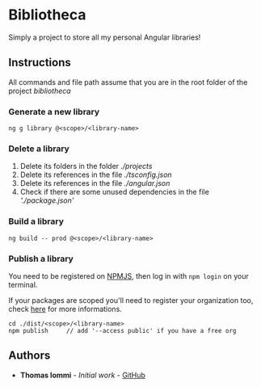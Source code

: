 # Bibliotheca

Simply a project to store all my personal Angular libraries!

## Instructions

All commands and file path assume that you are in the root folder of the project _bibliotheca_

### Generate a new library

`ng g library @<scope>/<library-name>`

### Delete a library

1) Delete its folders in the folder _./projects_
2) Delete its references in the file _./tsconfig.json_
3) Delete its references in the file _./angular.json_
4) Check if there are some unused dependencies in the file _'./package.json'_ 

### Build a library

`ng build -- prod @<scope>/<library-name>`

### Publish a library

You need to be registered on [NPMJS](https://www.npmjs.com/), then log in with `npm login` on your terminal.

If your packages are scoped you'll need to register your organization too, check [here](https://docs.npmjs.com/orgs/) for more informations.

```
cd ./dist/<scope>/<library-name>
npm publish     // add '--access public' if you have a free org 
```

## Authors 

* __Thomas Iommi__ - _Initial work_ - [GitHub](https://github.com/ThomasIommi)
